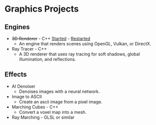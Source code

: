 # Graphics Projects

## Engines
- ~~3D Renderer~~ - C++ [Started](https://github.com/hannesojala/test3d) - [Restarted]()
  - An engine that renders scenes using OpenGL, Vulkan, or DirectX.
- Ray Tracer - C++
  - A 3D renderer that uses ray tracing for soft shadows, global illumination, and reflections.
  
 ## Effects
- AI Denoiser
  - Denoises images with a neural network.
- Image to ASCII
  - Create an ascii image from a pixel image.
- Marching Cubes - C++
  - Convert a voxel map into a mesh.
- Ray Marching - GLSL or similar
